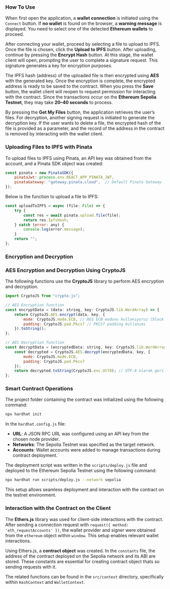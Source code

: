 ### How To Use

When first open the application, a **wallet connection** is initiated using the `Connect` button. If **no wallet** is found on the browser, a **warning message** is displayed. You need to select one of the detected **Ethereum wallets** to proceed.

After connecting your wallet, proceed by selecting a file to upload to IPFS. Once the file is chosen, click the **Upload to IPFS** button. After uploading, continue by pressing the **Encrypt Hash** button. At this stage, the wallet client will open, prompting the user to complete a signature request. This signature generates a key for encryption purposes.

The IPFS hash (address) of the uploaded file is then encrypted using **AES** with the generated key. Once the encryption is complete, the encrypted address is ready to be saved to the contract. When you press the **Save** button, the wallet client will reopen to request permission for interacting with the contract. Since the transactions occur on the **Ethereum Sepolia Testnet**, they may take **20–40 seconds** to process.

By pressing the **Get My Files** button, the application retrieves the user’s files. For decryption, another signing request is initiated to generate the decryption key. If the user wants to delete a file, the encrypted hash of the file is provided as a parameter, and the record of the address in the contract is removed by interacting with the wallet client.

### Uploading Files to IPFS with Pinata

To upload files to IPFS using Pinata, an API key was obtained from the account, and a Pinata SDK object was created:

```javascript
const pinata = new PinataSDK({
    pinataJwt: process.env.REACT_APP_PINATA_JWT,
    pinataGateway: "gateway.pinata.cloud",  // Default Pinata Gateway
});
```
Below is the function to upload a file to IPFS:

```javascript
const uploadToIPFS = async (file: File) => {
    try {
        const res = await pinata.upload.file(file);
        return res.IpfsHash;
    } catch (error: any) {
        console.log(error.message);
    }
    return "";
};
```
### Encryption and Decryption

### AES Encryption and Decryption Using CryptoJS

The following functions use the **CryptoJS** library to perform AES encryption and decryption.

```javascript
import CryptoJS from "crypto-js";

// AES Encryption function
const encryptData = (data: string, key: CryptoJS.lib.WordArray) => {
    return CryptoJS.AES.encrypt(data, key, {
        mode: CryptoJS.mode.ECB, // AES ECB modunu kullanıyoruz (block chaining için CBC kullanılabilir)
        padding: CryptoJS.pad.Pkcs7 // PKCS7 padding kullanımı
    }).toString();
};

// AES Decryption function
const decryptData = (encryptedData: string, key: CryptoJS.lib.WordArray) => {
    const decrypted = CryptoJS.AES.decrypt(encryptedData, key, {
        mode: CryptoJS.mode.ECB,
        padding: CryptoJS.pad.Pkcs7
    });
    return decrypted.toString(CryptoJS.enc.Utf8); // UTF-8 olarak geri çevir
};
```

### Smart Contract Operations

The project folder containing the contract was initialized using the following command:

```bash
npx hardhat init
```

In the `hardhat.config.js` file:

- **URL**: A JSON RPC URL was configured using an API key from the chosen node provider.
- **Networks**: The Sepolia Testnet was specified as the target network.
- **Accounts**: Wallet accounts were added to manage transactions during contract deployment.

The deployment script was written in the `scripts/deploy.js` file and deployed to the Ethereum Sepolia Testnet using the following command:

```bash
npx hardhat run scripts/deploy.js --network sepolia
```
This setup allows seamless deployment and interaction with the contract on the testnet environment.


### Interaction with the Contract on the Client

The **Ethers.js** library was used for client-side interactions with the contract. After sending a connection request with `request({ method: 'eth_requestAccounts' })`, the wallet provider and signer were obtained from the `ethereum` object within `window`. This setup enables relevant wallet interactions.

Using Ethers.js, a **contract object** was created. In the `constants` file, the address of the contract deployed on the Sepolia network and its ABI are stored. These constants are essential for creating contract object thats so sending requests with it.

The related functions can be found in the `src/context` directory, specifically within `HashContext` and `WalletContext`.

